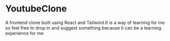 # YoutubeClone
A frontend clone built using React and Tailwind.It is a way of learning for me so feel free to drop in and suggest something because it can be a learning experience for me
